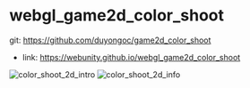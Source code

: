 # webgl_game2d_color_shoot

git: https://github.com/duyongoc/game2d_color_shoot
- link: https://webunity.github.io/webgl_game2d_color_shoot

![color_shoot_2d_intro](https://user-images.githubusercontent.com/62178856/215103523-dc76d582-32e1-4382-8779-7d0e5102d53d.png)
![color_shoot_2d_info](https://user-images.githubusercontent.com/62178856/215103539-257ed7f1-2100-4d9b-8080-2a24a56f95b0.png)
